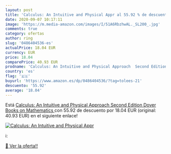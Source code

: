 ```yaml
---
layout: post
title: 'Calculus: An Intuitive and Physical Appr al 55.92 % de descuento'
date: 2020-09-07 10:17:11
image: 'https://m.media-amazon.com/images/I/51A6RbzhwAL._SL200_.jpg'
comments: true
category: ofertas
author: ring
slug: '0486404536-es'
actualPrice: 18.04 EUR
currency: EUR
price: 18.04
comparePrice: 40.93 EUR
prodname: 'Calculus: An Intuitive and Physical Approach  Second Edition   Dover Books on Mathematics '
country: 'es'
flag: '🇪🇸'
buyurl: 'https://www.amazon.es/dp/0486404536/?tag=tolees-21'
descuento: '55.92'
average: '18.04'
---
```


Está [Calculus: An Intuitive and Physical Approach  Second Edition   Dover Books on Mathematics ](https://www.amazon.es/dp/0486404536/?tag=tolees-21) con 55.92 de descuento por 18.04 EUR (original: 40.93 EUR) en el siguiente enlace!

[![Calculus: An Intuitive and Physical Appr](https://m.media-amazon.com/images/I/51A6RbzhwAL._SL200_.jpg)](https://www.amazon.es/dp/0486404536/?tag=tolees-21)

ℹ️:


[🛒 Ver la oferta!!](https://www.amazon.es/dp/0486404536/?tag=tolees-21)
